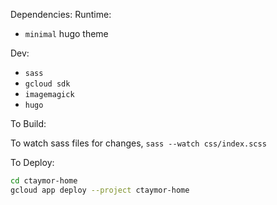 Dependencies:
Runtime:
* `minimal` hugo theme

Dev:
* `sass`
* `gcloud sdk`
* `imagemagick`
* `hugo`

To Build:

To watch sass files for changes, `sass --watch css/index.scss`

To Deploy:
```bash
cd ctaymor-home
gcloud app deploy --project ctaymor-home
```
